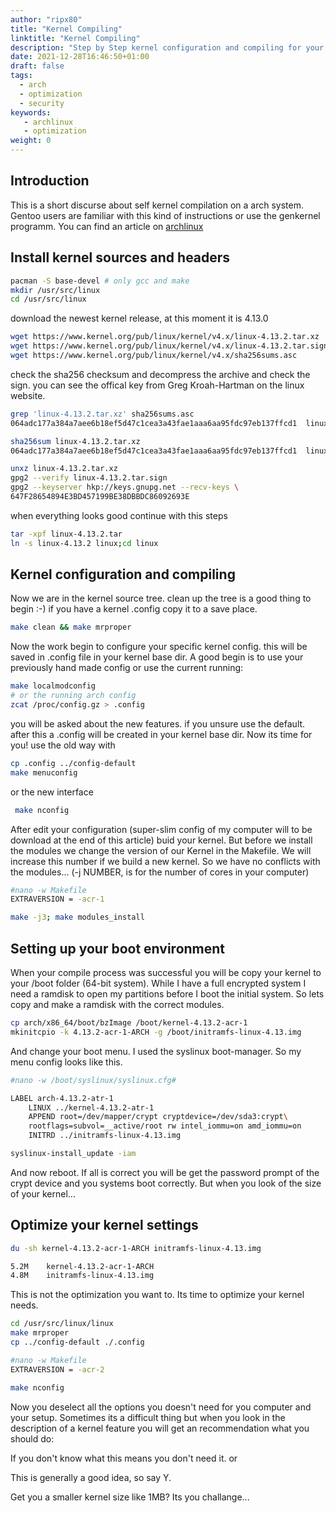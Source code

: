```yaml
---
author: "ripx80"
title: "Kernel Compiling"
linktitle: "Kernel Compiling"
description: "Step by Step kernel configuration and compiling for your system"
date: 2021-12-28T16:46:50+01:00
draft: false
tags:
  - arch
  - optimization
  - security
keywords:
   - archlinux
   - optimization
weight: 0
---
```


## Introduction

This is a short discurse about self kernel compilation on a arch system. Gentoo users are familiar with this kind of instructions or use the genkernel programm.
You can find an article on [archlinux](https://wiki.archlinux.org/index.php/Kernels/Traditional_compilation)

## Install kernel sources and headers

```sh
pacman -S base-devel # only gcc and make
mkdir /usr/src/linux
cd /usr/src/linux
```

download the newest kernel release, at this moment it is 4.13.0

```sh
wget https://www.kernel.org/pub/linux/kernel/v4.x/linux-4.13.2.tar.xz
wget https://www.kernel.org/pub/linux/kernel/v4.x/linux-4.13.2.tar.sign
wget https://www.kernel.org/pub/linux/kernel/v4.x/sha256sums.asc
```

check the sha256 checksum and decompress the archive and check the sign. you can see the offical key from Greg Kroah-Hartman on the linux website.

```sh
grep 'linux-4.13.2.tar.xz' sha256sums.asc
064adc177a384a7aee6b18ef5d47c1cea3a43fae1aaa6aa95fdc97eb137ffcd1  linux-4.13.2.tar.xz

sha256sum linux-4.13.2.tar.xz
064adc177a384a7aee6b18ef5d47c1cea3a43fae1aaa6aa95fdc97eb137ffcd1  linux-4.13.2.tar.xz

unxz linux-4.13.2.tar.xz
gpg2 --verify linux-4.13.2.tar.sign
gpg2 --keyserver hkp://keys.gnupg.net --recv-keys \
647F28654894E3BD457199BE38DBBDC86092693E
```

when everything looks good continue with this steps

```sh
tar -xpf linux-4.13.2.tar
ln -s linux-4.13.2 linux;cd linux
```

## Kernel configuration and compiling

Now we are in the kernel source tree. clean up the tree is a good thing to begin :-)
if you have a kernel .config copy it to a save place.

```sh
make clean && make mrproper
```

Now the work begin to configure your specific kernel config. this will be saved in .config file in your kernel base dir. A good begin is to use your previously hand made config or use the current running:

```sh
make localmodconfig
# or the running arch config
zcat /proc/config.gz > .config
```

you will be asked about the new features. if you unsure use the default.
after this a .config will be created in your kernel base dir. Now its time for you!
use the old way with

```sh
cp .config ../config-default
make menuconfig
```

or the new interface

```sh
 make nconfig
```

After edit your configuration (super-slim config of my computer will to be download at the end of this article) buid your kernel. But before we install the modules we change the version of our Kernel in the Makefile. We will increase this number if we build a new kernel. So we have no conflicts with the modules... (-j NUMBER, is for the number of cores in your computer)

```sh
#nano -w Makefile
EXTRAVERSION = -acr-1

make -j3; make modules_install
```

## Setting up your boot environment

When your compile process was successful you will be copy your kernel to your /boot folder (64-bit system). While I have a full encrypted system I need a ramdisk to open my partitions before I boot the initial system. So lets copy and make a ramdisk with the correct modules.

```sh
cp arch/x86_64/boot/bzImage /boot/kernel-4.13.2-acr-1
mkinitcpio -k 4.13.2-acr-1-ARCH -g /boot/initramfs-linux-4.13.img
```

And change your boot menu. I used the syslinux boot-manager. So my menu config looks like this.

```sh
#nano -w /boot/syslinux/syslinux.cfg#

LABEL arch-4.13.2-atr-1
    LINUX ../kernel-4.13.2-atr-1
    APPEND root=/dev/mapper/crypt cryptdevice=/dev/sda3:crypt\
    rootflags=subvol=__active/root rw intel_iommu=on amd_iommu=on
    INITRD ../initramfs-linux-4.13.img

syslinux-install_update -iam
```

And now reboot. If all is correct you will be get the password prompt of the crypt device and you systems boot correctly. But when you look of the size of your kernel...

## Optimize your kernel settings

```sh
du -sh kernel-4.13.2-acr-1-ARCH initramfs-linux-4.13.img

5.2M    kernel-4.13.2-acr-1-ARCH
4.8M    initramfs-linux-4.13.img
```

This is not the optimization you want to. Its time to optimize your kernel needs.

```sh
cd /usr/src/linux/linux
make mrproper
cp ../config-default ./.config

#nano -w Makefile
EXTRAVERSION = -acr-2

make nconfig
```

Now you deselect all the options you doesn't need for you computer and your setup.
Sometimes its a difficult thing but when you look in the description of a kernel feature you will get an recommendation what you should do:

 If you don't know what this means you don't need it.
or

This is generally a good idea, so say Y.

Get you a smaller kernel size like 1MB? Its you challange...
